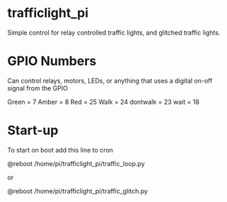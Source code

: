 # trafficlight_pi

Simple control for relay controlled traffic lights, and glitched traffic lights.


# GPIO Numbers 

Can control relays, motors, LEDs, or anything that uses a digital on-off signal from the GPIO

Green = 7
Amber = 8
Red   = 25
Walk  = 24
dontwalk = 23
wait = 18

# Start-up

To start on boot add this line to cron

@reboot /home/pi/trafficlight_pi/traffic_loop.py

or

@reboot /home/pi/trafficlight_pi/traffic_glitch.py

